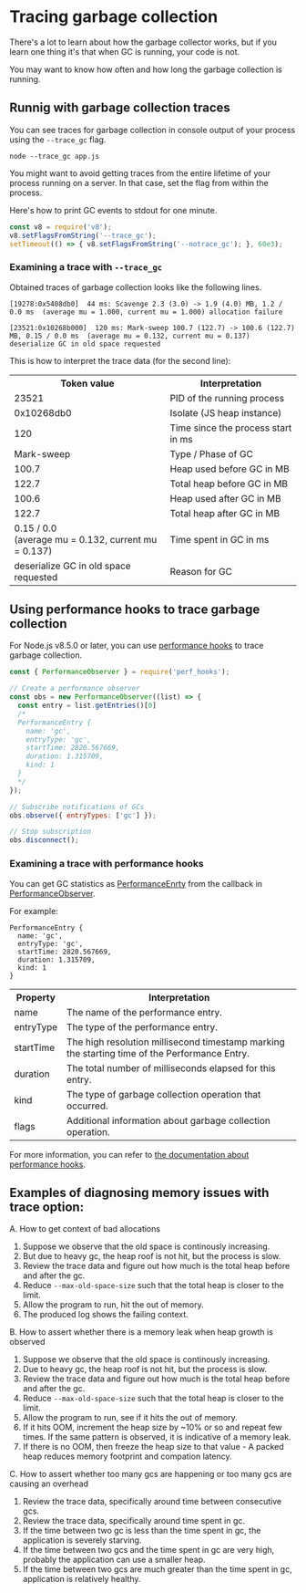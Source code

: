 # Tracing garbage collection

There's a lot to learn about how the garbage collector works, but if you learn one thing it's that when GC is running, your code is not.

You may want to know how often and how long the garbage collection is running.

## Runnig with garbage collection traces
You can see traces for garbage collection in console output of your process using the `--trace_gc` flag.

```
node --trace_gc app.js
```

You might want to avoid getting traces from the entire lifetime of your process running on a server. In that case, set the flag from within the process.

Here's how to print GC events to stdout for one minute.
```js
const v8 = require('v8');
v8.setFlagsFromString('--trace_gc');
setTimeout(() => { v8.setFlagsFromString('--notrace_gc'); }, 60e3);
```

### Examining a trace with `--trace_gc`

Obtained traces of garbage collection looks like the following lines.

```
[19278:0x5408db0]  44 ms: Scavenge 2.3 (3.0) -> 1.9 (4.0) MB, 1.2 / 0.0 ms  (average mu = 1.000, current mu = 1.000) allocation failure

[23521:0x10268b000]  120 ms: Mark-sweep 100.7 (122.7) -> 100.6 (122.7) MB, 0.15 / 0.0 ms  (average mu = 0.132, current mu = 0.137) deserialize GC in old space requested
```

This is how to interpret the trace data (for the second line):

<table>
  <tr>
    <th>Token value</th>
    <th>Interpretation</th>
  </tr>
  <tr>
    <td>23521</td>
    <td>PID of the running process</td>
  </tr>
  <tr>
    <td>0x10268db0</td>
    <td>Isolate (JS heap instance)</td>
  </tr>
  <tr>
    <td>120</td>
    <td>Time since the process start in ms</td>
  </tr>
  <tr>
    <td>Mark-sweep</td>
    <td>Type / Phase of GC</td>
  </tr>
  <tr>
    <td>100.7</td>
    <td>Heap used before GC in MB</td>
  </tr>
  <tr>
    <td>122.7</td>
    <td>Total heap before GC in MB</td>
  </tr>
  <tr>
    <td>100.6</td>
    <td>Heap used after GC in MB</td>
  </tr>
  <tr>
    <td>122.7</td>
    <td>Total heap after GC in MB</td>
  </tr>
  <tr>
    <td>0.15 / 0.0 </br>
        (average mu = 0.132, current mu = 0.137)</td>
    <td>Time spent in GC in ms</td>
  </tr>
  <tr>
    <td>deserialize GC in old space requested</td>
    <td>Reason for GC</td>
  </tr>
</table>

## Using performance hooks to trace garbage collection

For Node.js v8.5.0 or later, you can use [performance hooks](https://nodejs.org/api/perf_hooks.html) to trace garbage collection.

```js
const { PerformanceObserver } = require('perf_hooks');

// Create a performance observer
const obs = new PerformanceObserver((list) => {
  const entry = list.getEntries()[0]
  /* 
  PerformanceEntry {
    name: 'gc',
    entryType: 'gc',
    startTime: 2820.567669,
    duration: 1.315709,
    kind: 1
  }
  */
});

// Subscribe notifications of GCs
obs.observe({ entryTypes: ['gc'] });

// Stop subscription
obs.disconnect();
```

### Examining a trace with performance hooks

You can get GC statistics as [PerformanceEnrty](https://nodejs.org/api/perf_hooks.html#perf_hooks_class_performanceentry) from the callback in [PerformanceObserver](https://nodejs.org/api/perf_hooks.html#perf_hooks_class_performanceobserver).

For example:

```
PerformanceEntry {
  name: 'gc',
  entryType: 'gc',
  startTime: 2820.567669,
  duration: 1.315709,
  kind: 1
}
```


<table>
  <tr>
    <th>Property</th>
    <th>Interpretation</th>
  </tr>
  <tr>
    <td>name</td>
    <td>The name of the performance entry.</td>
  </tr>
  <tr>
    <td>entryType</td>
    <td>The type of the performance entry. </td>
  </tr>
  <tr>
    <td>startTime</td>
    <td>The high resolution millisecond timestamp marking the starting time of the Performance Entry.</td>
  </tr>
  <tr>
    <td>duration</td>
    <td>The total number of milliseconds elapsed for this entry. </td>
  </tr>
  <tr>
    <td>kind</td>
    <td>The type of garbage collection operation that occurred.</td>
  </tr>
  <tr>
    <td>flags</td>
    <td>Additional information about garbage collection operation.</td>
  </tr>
</table>

For more information, you can refer to [the documentation about performance hooks](https://nodejs.org/api/perf_hooks.html).

## Examples of diagnosing memory issues with trace option:

A. How to get context of bad allocations
  1. Suppose we observe that the old space is continously increasing.
  2. But due to heavy gc, the heap roof is not hit, but the process is slow.
  3. Review the trace data and figure out how much is the total heap before and after the gc.
  4. Reduce `--max-old-space-size` such that the total heap is closer to the limit.
  5. Allow the program to run, hit the out of memory.
  6. The produced log shows the failing context.

B. How to assert whether there is a memory leak when heap growth is observed
  1. Suppose we observe that the old space is continously increasing.
  2. Due to heavy gc, the heap roof is not hit, but the process is slow.
  3. Review the trace data and figure out how much is the total heap before and after the gc.
  4. Reduce `--max-old-space-size` such that the total heap is closer to the limit.
  5. Allow the program to run, see if it hits the out of memory.
  6. If it hits OOM, increment the heap size by ~10% or so and repeat few times. If the same pattern is observed, it is indicative of a memory leak.
  7. If there is no OOM, then freeze the heap size to that value - A packed heap reduces memory footprint and compation latency.

C. How to assert whether too many gcs are happening or too many gcs are causing an overhead
  1. Review the trace data, specifically around time between consecutive gcs.
  2. Review the trace data, specifically around time spent in gc.
  3. If the time between two gc is less than the time spent in gc, the application is severely starving.
  4. If the time between two gcs and the time spent in gc are very high, probably the application can use a smaller heap.
  5. If the time between two gcs are much greater than the time spent in gc, application is relatively healthy.

